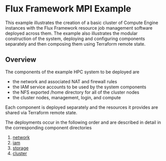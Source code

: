 # Flux Framework MPI Example

This example illustrates the creation of a basic cluster of Compute Engine instances with the
Flux Framework resource job management software deployed across them. The example also illustrates
the modular construction of the system, deploying and configuring components separately and
then composing them using Terraform remote state.

## Overview

The components of the example HPC system to be deployed are

- the network and associated NAT and firewall rules
- the IAM service accounts to be used by the system components
- the NFS exported /home directory for all of the cluster nodes
- the cluster nodes, management, login, and compute

Each component is deployed separately and the resources it provides are shared via Terraform remote state.

The deployments occur in the following order and are described in detail in the corresponding component directories

1. [network](https://github.com/GoogleCloudPlatform/scientific-computing-examples/tree/main/fluxfw-gcp/tf/examples/mpi/network)
1. [iam](https://github.com/GoogleCloudPlatform/scientific-computing-examples/tree/main/fluxfw-gcp/tf/examples/mpi/iam)
1. [storage](https://github.com/GoogleCloudPlatform/scientific-computing-examples/tree/main/fluxfw-gcp/tf/examples/mpi/storage)
1. [cluster](https://github.com/GoogleCloudPlatform/scientific-computing-examples/tree/main/fluxfw-gcp/tf/examples/mp/luster)
